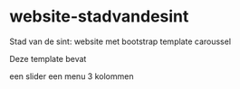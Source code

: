 # website-stadvandesint
Stad van de sint: website met bootstrap template caroussel

Deze template bevat

een slider
een menu
3 kolommen

